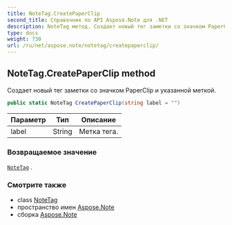 ```yaml
---
title: NoteTag.CreatePaperClip
second_title: Справочник по API Aspose.Note для .NET
description: NoteTag метод. Создает новый тег заметки со значком PaperClip и указанной меткой.
type: docs
weight: 730
url: /ru/net/aspose.note/notetag/createpaperclip/
---
```

## NoteTag.CreatePaperClip method

Создает новый тег заметки со значком PaperClip и указанной меткой.

```csharp
public static NoteTag CreatePaperClip(string label = "")
```

| Параметр | Тип | Описание |
| --- | --- | --- |
| label | String | Метка тега. |

### Возвращаемое значение

[`NoteTag`](../) .

### Смотрите также

* class [NoteTag](../)
* пространство имен [Aspose.Note](../../notetag/)
* сборка [Aspose.Note](../../../)



